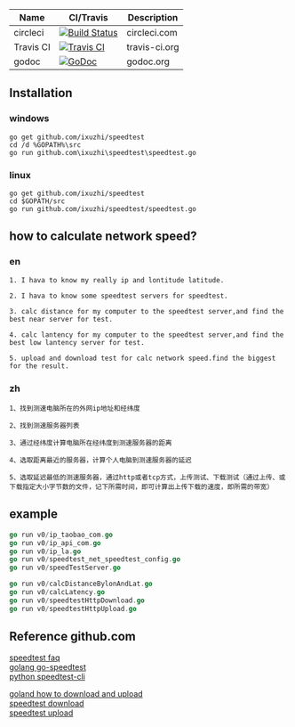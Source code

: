 | Name | CI/Travis | Description |  
| ---------|---------|--------- |  
| circleci | [![Build Status](https://circleci.com/gh/ixuzhi/speedtest.svg?style=svg)](https://circleci.com/gh/ixuzhi/speedtest) | circleci.com |  
| Travis CI | [![Travis CI](https://api.travis-ci.org/ixuzhi/speedtest.svg?branch=master)](https://travis-ci.org/ixuzhi/speedtest) | travis-ci.org |
| godoc |[![GoDoc](https://img.shields.io/badge/godoc-reference-blue.svg)](https://godoc.org/github.com/ixuzhi/speedtest/speedtest)| godoc.org |

## Installation
### windows
    go get github.com/ixuzhi/speedtest
    cd /d %GOPATH%\src
    go run github.com\ixuzhi\speedtest\speedtest.go

### linux
    go get github.com/ixuzhi/speedtest
    cd $GOPATH/src
    go run github.com/ixuzhi/speedtest/speedtest.go



## how to calculate network speed?

### en  
```
1. I hava to know my really ip and lontitude latitude.

2. I hava to know some speedtest servers for speedtest.

3. calc distance for my computer to the speedtest server,and find the best near server for test.

4. calc lantency for my computer to the speedtest server,and find the best low lantency server for test.

5. upload and download test for calc network speed.find the biggest for the result.
```

### zh
```
1、找到测速电脑所在的外网ip地址和经纬度

2、找到测速服务器列表

3、通过经纬度计算电脑所在经纬度到测速服务器的距离

4、选取距离最近的服务器，计算个人电脑到测速服务器的延迟

5、选取延迟最低的测速服务器，通过http或者tcp方式，上传测试、下载测试（通过上传、或下载指定大小字节数的文件，记下所需时间，即可计算出上传下载的速度，即所需的带宽）
```

## example 
```go
go run v0/ip_taobao_com.go
go run v0/ip_api_com.go
go run v0/ip_la.go
go run v0/speedtest_net_speedtest_config.go
go run v0/speedTestServer.go

go run v0/calcDistanceBylonAndLat.go
go run v0/calcLatency.go
go run v0/speedtestHttpDownload.go
go run v0/speedtestHttpUpload.go
```

## Reference github.com
[speedtest faq](https://www.speedtest.net/about/knowledge/faq)  
[golang go-speedtest](https://github.com/sivel/go-speedtest/blob/master/speedtest.go)  
[python speedtest-cli](https://github.com/sivel/speedtest-cli)  

[goland how to download and upload](https://progolang.com/how-to-download-files-in-go/)  
[speedtest download](https://github.com/surol/speedtest-cli/blob/master/speedtest/download.go#L18)  
[speedtest upload](https://github.com/surol/speedtest-cli/blob/master/speedtest/upload.go#L46)  
